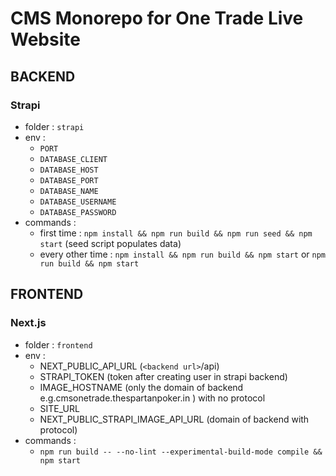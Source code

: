 # CMS Monorepo for One Trade Live Website

## BACKEND

### Strapi

- folder : `strapi`
- env :
  - `PORT`
  - `DATABASE_CLIENT`
  - `DATABASE_HOST`
  - `DATABASE_PORT`
  - `DATABASE_NAME`
  - `DATABASE_USERNAME`
  - `DATABASE_PASSWORD`
- commands :
  - first time : `npm install && npm run build && npm run seed && npm start` (seed script populates data)
  - every other time : `npm install && npm run build && npm start` or `npm run build && npm start`

## FRONTEND

### Next.js

- folder : `frontend`
- env :
  - NEXT_PUBLIC_API_URL (`<backend url>`/api)
  - STRAPI_TOKEN (token after creating user in strapi backend)
  - IMAGE_HOSTNAME (only the domain of backend e.g.cmsonetrade.thespartanpoker.in ) with no protocol
  - SITE_URL
  - NEXT_PUBLIC_STRAPI_IMAGE_API_URL (domain of backend with protocol)
- commands :
  - `npm run build -- --no-lint --experimental-build-mode compile && npm start`
